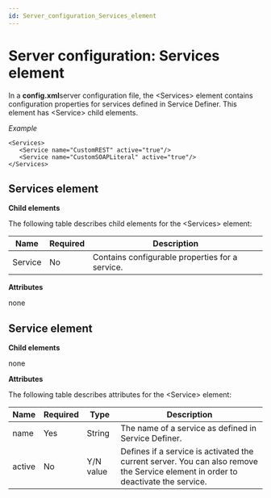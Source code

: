 ```yaml
---
id: Server_configuration_Services_element
---
```


# Server configuration: Services element

In a **config.xml**server configuration file, the \<Services> element contains configuration properties for services defined in Service Definer. This element has \<Service> child elements.

*Example*

```language-xml
<Services>
   <Service name="CustomREST" active="true"/>
   <Service name="CustomSOAPLiteral" active="true"/>
</Services>

```

## Services element

**Child elements**

The following table describes child elements for the \<Services> element:

|**Name**|**Required**|**Description**|
|--------|--------|--------|
|Service |No      |Contains configurable properties for a service.|



**Attributes**

none

## Service element

**Child elements**

none

**Attributes**

The following table describes attributes for the \<Service> element:

|**Name**|**Required**|**Type**|**Description**|
|--------|--------|--------|--------|
|name    |Yes     |String  |The name of a service as defined in Service Definer.|
|active  |No      |Y/N value|Defines if a service is activated the current server. You can also remove the Service element in order to deactivate the service.|



###  